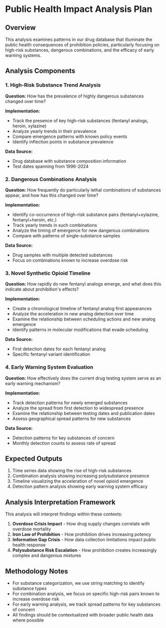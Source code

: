 # Public Health Impact Analysis Plan

## Overview
This analysis examines patterns in our drug database that illuminate the public health consequences of prohibition policies, particularly focusing on high-risk substances, dangerous combinations, and the efficacy of early warning systems.

## Analysis Components

### 1. High-Risk Substance Trend Analysis
**Question:** How has the prevalence of highly dangerous substances changed over time?

**Implementation:**
- Track the presence of key high-risk substances (fentanyl analogs, heroin, xylazine)
- Analyze yearly trends in their prevalence
- Compare emergence patterns with known policy events
- Identify inflection points in substance prevalence

**Data Source:**
- Drug database with substance composition information
- Test dates spanning from 1996-2024

### 2. Dangerous Combinations Analysis
**Question:** How frequently do particularly lethal combinations of substances appear, and how has this changed over time?

**Implementation:**
- Identify co-occurrence of high-risk substance pairs (fentanyl+xylazine, fentanyl+heroin, etc.)
- Track yearly trends in such combinations
- Analyze the timing of emergence for new dangerous combinations
- Compare with patterns of single-substance samples

**Data Source:**
- Drug samples with multiple detected substances
- Focus on combinations known to increase overdose risk

### 3. Novel Synthetic Opioid Timeline
**Question:** How rapidly do new fentanyl analogs emerge, and what does this indicate about prohibition's effects?

**Implementation:**
- Create a chronological timeline of fentanyl analog first appearances
- Analyze the acceleration in new analog detection over time
- Examine the relationship between scheduling actions and new analog emergence
- Identify patterns in molecular modifications that evade scheduling

**Data Source:**
- First detection dates for each fentanyl analog
- Specific fentanyl variant identification

### 4. Early Warning System Evaluation
**Question:** How effectively does the current drug testing system serve as an early warning mechanism?

**Implementation:**
- Track detection patterns for newly emerged substances
- Analyze the spread from first detection to widespread presence
- Examine the relationship between testing dates and publication dates
- Assess geographical spread patterns for new substances

**Data Source:**
- Detection patterns for key substances of concern
- Monthly detection counts to assess rate of spread

## Expected Outputs

1. Time series data showing the rise of high-risk substances
2. Combination analysis showing increasing polysubstance presence
3. Timeline visualizing the acceleration of novel opioid emergence
4. Detection pattern analysis showing early warning system efficacy

## Analysis Interpretation Framework

This analysis will interpret findings within these contexts:
1. **Overdose Crisis Impact** - How drug supply changes correlate with overdose mortality
2. **Iron Law of Prohibition** - How prohibition drives increasing potency
3. **Information Gap Crisis** - How data collection limitations impact public health response
4. **Polysubstance Risk Escalation** - How prohibition creates increasingly complex and dangerous mixtures

## Methodology Notes

- For substance categorization, we use string matching to identify substance types
- For combination analysis, we focus on specific high-risk pairs known to increase overdose risk
- For early warning analysis, we track spread patterns for key substances of concern
- All findings should be contextualized with broader public health data where possible